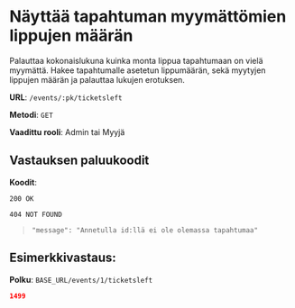 # Näyttää tapahtuman myymättömien lippujen määrän

Palauttaa kokonaislukuna kuinka monta lippua tapahtumaan on vielä myymättä.
Hakee tapahtumalle asetetun lippumäärän, sekä myytyjen lippujen määrän ja palauttaa lukujen erotuksen.

**URL**: `/events/:pk/ticketsleft`

**Metodi**: `GET`

**Vaadittu rooli**: Admin tai Myyjä

## Vastauksen paluukoodit

**Koodit**:

`200 OK`

`404 NOT FOUND`

> `"message": "Annetulla id:llä ei ole olemassa tapahtumaa"`

## Esimerkkivastaus:

**Polku**: `BASE_URL/events/1/ticketsleft`

```json
1499
```

